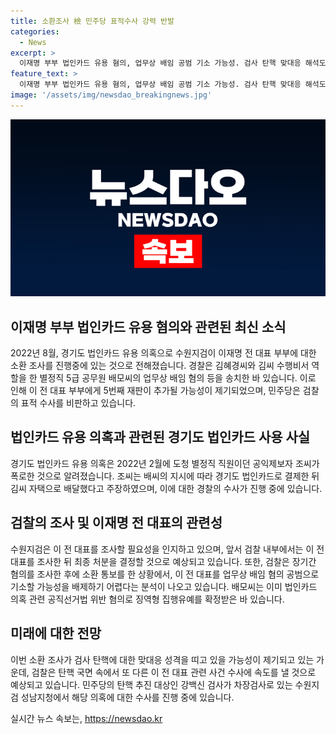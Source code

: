 ```yaml
---
title: 소환조사 檢 민주당 표적수사 강력 반발
categories:
  - News
excerpt: >
  이재명 부부 법인카드 유용 혐의, 업무상 배임 공범 기소 가능성. 검사 탄핵 맞대응 해석도. 더불어민주당 검사 탄핵소추안 발의 이후, 이재명 전 대표 부부 소환통보에 충돌 격화. 현재 수원지검은 ‘경기도 법인카드 유용’ 의혹 사건을 수사 중. 이 전 대표의 ‘연결고리’ 여부 파악이 중요시 되며, 공직선거법 위반 혐의로 이미 유죄 판결 받은 배씨의 가능성도 살펴봐야 함. 함께 이 전 대표 관련 다른 의혹에도 주목할 필요가 있다는 관측도 있음.
feature_text: >
  이재명 부부 법인카드 유용 혐의, 업무상 배임 공범 기소 가능성. 검사 탄핵 맞대응 해석도. 더불어민주당 검사 탄핵소추안 발의 이후, 이재명 전 대표 부부 소환통보에 충돌 격화. 현재 수원지검은 ‘경기도 법인카드 유용’ 의혹 사건을 수사 중. 이 전 대표의 ‘연결고리’ 여부 파악이 중요시 되며, 공직선거법 위반 혐의로 이미 유죄 판결 받은 배씨의 가능성도 살펴봐야 함. 함께 이 전 대표 관련 다른 의혹에도 주목할 필요가 있다는 관측도 있음.
image: '/assets/img/newsdao_breakingnews.jpg'
---
```


<p><img src="/assets/img/newsdao_breakingnews.jpg" alt="firstkoreanews 속보" /></p>

<h2 data-ke-size="size26">이재명 부부 법인카드 유용 혐의와 관련된 최신 소식</h2>

<p data-ke-size="size16">2022년 8월, 경기도 법인카드 유용 의혹으로 수원지검이 이재명 전 대표 부부에 대한 소환 조사를 진행중에 있는 것으로 전해졌습니다. 경찰은 김혜경씨와 김씨 수행비서 역할을 한 별정직 5급 공무원 배모씨의 업무상 배임 혐의 등을 송치한 바 있습니다. 이로 인해 이 전 대표 부부에게 5번째 재판이 추가될 가능성이 제기되었으며, 민주당은 검찰의 표적 수사를 비판하고 있습니다.</p>

<h2 data-ke-size="size26">법인카드 유용 의혹과 관련된 경기도 법인카드 사용 사실</h2>

<p data-ke-size="size16">경기도 법인카드 유용 의혹은 2022년 2월에 도청 별정직 직원이던 공익제보자 조씨가 폭로한 것으로 알려졌습니다. 조씨는 배씨의 지시에 따라 경기도 법인카드로 결제한 뒤 김씨 자택으로 배달했다고 주장하였으며, 이에 대한 경찰의 수사가 진행 중에 있습니다.</p>

<h2 data-ke-size="size26">검찰의 조사 및 이재명 전 대표의 관련성</h2>

<p data-ke-size="size16">수원지검은 이 전 대표를 조사할 필요성을 인지하고 있으며, 앞서 검찰 내부에서는 이 전 대표를 조사한 뒤 최종 처분을 결정할 것으로 예상되고 있습니다. 또한, 검찰은 장기간 혐의를 조사한 후에 소환 통보를 한 상황에서, 이 전 대표를 업무상 배임 혐의 공범으로 기소할 가능성을 배제하기 어렵다는 분석이 나오고 있습니다. 배모씨는 이미 법인카드 의혹 관련 공직선거법 위반 혐의로 징역형 집행유예를 확정받은 바 있습니다.</p>

<h2 data-ke-size="size26">미래에 대한 전망</h2>

<p data-ke-size="size16">이번 소환 조사가 검사 탄핵에 대한 맞대응 성격을 띠고 있을 가능성이 제기되고 있는 가운데, 검찰은 탄핵 국면 속에서 또 다른 이 전 대표 관련 사건 수사에 속도를 낼 것으로 예상되고 있습니다. 민주당의 탄핵 추진 대상인 강백신 검사가 차장검사로 있는 수원지검 성남지청에서 해당 의혹에 대한 수사를 진행 중에 있습니다.</p>
실시간 뉴스 속보는, <a href="https://newsdao.kr" rel="dofollow">https://newsdao.kr</a>


